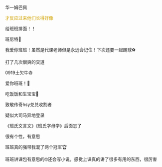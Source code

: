 <p class="MsoNormal">华一<span class="GramE">姆</span>巴佩</p><p class="MsoNormal"><span style="color:#D1A300">才反应过来他们长得好像</span></p><p class="MsoNormal">给班班排面！！</p><p class="MsoNormal">班尼特<span class="Emoji"><span lang="EN-US">🥺</span></span></p><p class="MsoNormal">我爱你班班！虽然是代课老师但是永远会记住！下次还要一起踢球<span class="Emoji"><span lang="EN-US">⚽</span></span></p><p class="MsoNormal">打了几次<span class="GramE">很</span>爽的交道</p><p class="MsoNormal"><span lang="EN-US">0919</span><span class="GramE">土欠牛寺</span></p><p class="MsoNormal">爱你班班！<span class="Emoji"><span lang="EN-US">🥺</span></span></p><p class="MsoNormal">吃饭<span class="GramE">饭</span>和生宝宝<span class="Emoji"><span lang="EN-US">🤥</span></span>
</p><p class="MsoNormal">致敬传奇<span class="SpellE"><span lang="EN-US">hsy</span></span>兑<span class="GramE">兑</span>收割者</p><p class="MsoNormal">疑似大司马异地登录</p><p class="MsoNormal">《班氏文言文》《班氏字母学》后面忘了</p><p class="MsoNormal">很有个性，有意思</p><p class="MsoNormal">班班<span class="GramE">真的强</span>带我混了两个冠军<span class="Emoji"><span lang="EN-US">🏆</span></span></p><p class="MsoNormal">班班讲课包有意思的<span class="Emoji"><span lang="EN-US">🤓</span></span>还会写小说，感觉上课<span class="GramE">真的讲</span>了很多有用的东西，很厉害</p><p class="MsoNormal"><span lang="EN-US">
<o:p> </o:p>
</span></p><p class="MsoNormal"><span lang="EN-US">
<o:p> </o:p>
</span></p>